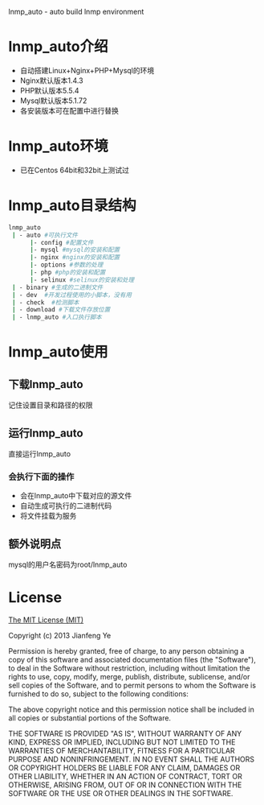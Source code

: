 lnmp_auto - auto build lnmp environment

# lnmp_auto介绍
+ 自动搭建Linux+Nginx+PHP+Mysql的环境
+ Nginx默认版本1.4.3
+ PHP默认版本5.5.4
+ Mysql默认版本5.1.72
+ 各安装版本可在配置中进行替换

# lnmp_auto环境
+ 已在Centos 64bit和32bit上测试过

# lnmp_auto目录结构

```bash
lnmp_auto
 | - auto #可执行文件
      |- config #配置文件
      |- mysql #mysql的安装和配置
      |- nginx #nginx的安装和配置
      |- options #参数的处理
      |- php #php的安装和配置
      |- selinux #selinux的安装和处理
 | - binary #生成的二进制文件
 | - dev  #开发过程使用的小脚本，没有用
 | - check  #检测脚本
 | - download #下载文件存放位置
 | - lnmp_auto #入口执行脚本
```

# lnmp_auto使用
## 下载lnmp_auto

记住设置目录和路径的权限

## 运行lnmp_auto

直接运行lnmp_auto
### 会执行下面的操作
+ 会在lnmp_auto中下载对应的源文件
+ 自动生成可执行的二进制代码
+ 将文件挂载为服务

## 额外说明点
mysql的用户名密码为root/lnmp_auto

# License
[The MIT License (MIT)](http://opensource.org/licenses/MIT)

Copyright (c) 2013 Jianfeng Ye

Permission is hereby granted, free of charge, to any person obtaining a copy
of this software and associated documentation files (the "Software"), to deal
in the Software without restriction, including without limitation the rights
to use, copy, modify, merge, publish, distribute, sublicense, and/or sell
copies of the Software, and to permit persons to whom the Software is
furnished to do so, subject to the following conditions:

The above copyright notice and this permission notice shall be included in
all copies or substantial portions of the Software.

THE SOFTWARE IS PROVIDED "AS IS", WITHOUT WARRANTY OF ANY KIND, EXPRESS OR
IMPLIED, INCLUDING BUT NOT LIMITED TO THE WARRANTIES OF MERCHANTABILITY,
FITNESS FOR A PARTICULAR PURPOSE AND NONINFRINGEMENT. IN NO EVENT SHALL THE
AUTHORS OR COPYRIGHT HOLDERS BE LIABLE FOR ANY CLAIM, DAMAGES OR OTHER
LIABILITY, WHETHER IN AN ACTION OF CONTRACT, TORT OR OTHERWISE, ARISING FROM,
OUT OF OR IN CONNECTION WITH THE SOFTWARE OR THE USE OR OTHER DEALINGS IN
THE SOFTWARE.